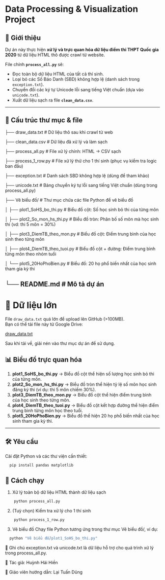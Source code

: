 # Data Processing & Visualization Project

## 📌 Giới thiệu
Dự án này thực hiện **xử lý và trực quan hóa dữ liệu điểm thi THPT Quốc gia 2020** từ dữ liệu HTML thô được crawl từ website.

File chính **`process_all.py`** sẽ:
- Đọc toàn bộ dữ liệu HTML của tất cả thí sinh.
- Loại bỏ các Số Báo Danh (SBD) không hợp lệ (danh sách trong `exception.txt`).
- Chuyển đổi các ký tự Unicode lỗi sang tiếng Việt chuẩn (dựa vào `unicode.txt`).
- Xuất dữ liệu sạch ra file **`clean_data.csv`**.

---

## 📂 Cấu trúc thư mục & file

├── draw_data.txt # Dữ liệu thô sau khi crawl từ web

├── clean_data.csv # Dữ liệu đã xử lý và làm sạch

├── process_all.py # File xử lý chính: HTML -> CSV sạch

├── process_1_row.py # File xử lý thử cho 1 thí sinh (phục vụ kiểm tra logic ban đầu)

├── exception.txt # Danh sách SBD không hợp lệ (dùng để tham khảo)

├── unicode.txt # Bảng chuyển ký tự lỗi sang tiếng Việt chuẩn (dùng trong process_all.py)

├── Vẽ biểu đồ/ # Thư mục chứa các file Python để vẽ biểu đồ

│ ├── plot1_SoHS_bo_thi.py # Biểu đồ cột: Số học sinh bỏ thi của từng môn

│ ├── plot2_So_mon_hs_thi.py # Biểu đồ tròn: Phân bố số môn mà học sinh thi (vd: thi 5 môn = 30%)

│ ├── plot3_DiemTB_theo_mon.py # Biểu đồ cột: Điểm trung bình của học sinh theo từng môn

│ ├── plot4_DiemTB_theo_tuoi.py # Biểu đồ cột + đường: Điểm trung bình từng môn theo nhóm tuổi

│ └── plot5_20HoPhoBien.py # Biểu đồ: 20 họ phổ biến nhất của học sinh tham gia kỳ thi

└── README.md # Mô tả dự án
---

# 💾 Dữ liệu lớn

File `draw_data.txt` quá lớn để upload lên GitHub (>100MB).  
Bạn có thể tải file này từ Google Drive:

[draw_data.txt](https://drive.google.com/file/d/1B0JyN7517X2zA5vNKyil5W6Yhl7fSdpG/view?usp=drive_link)

Sau khi tải về, giải nén vào thư mục dự án để sử dụng.
## 📊 Biểu đồ trực quan hóa
1. **plot1_SoHS_bo_thi.py** → Biểu đồ cột thể hiện số lượng học sinh bỏ thi của từng môn.
2. **plot2_So_mon_hs_thi.py** → Biểu đồ tròn thể hiện tỷ lệ số môn học sinh đăng ký thi (ví dụ: thi 5 môn chiếm 30%).
3. **plot3_DiemTB_theo_mon.py** → Biểu đồ cột thể hiện điểm trung bình của học sinh theo từng môn.
4. **plot4_DiemTB_theo_tuoi.py** → Biểu đồ cột kết hợp đường thể hiện điểm trung bình từng môn học theo tuổi.
5. **plot5_20HoPhoBien.py** → Biểu đồ thể hiện 20 họ phổ biến nhất của học sinh tham gia kỳ thi.

---

## 🛠 Yêu cầu
Cài đặt Python và các thư viện cần thiết:
```bash
  pip install pandas matplotlib
```


## 🚀 Cách chạy
1. Xử lý toàn bộ dữ liệu HTML thành dữ liệu sạch
```bash
    python process_all.py
```
2. (Tuỳ chọn) Kiểm tra xử lý cho 1 thí sinh
```bash
    python process_1_row.py
```
3. Vẽ biểu đồ
Chạy file Python tương ứng trong thư mục Vẽ biểu đồ/, ví dụ:
  ```bash
    python "Vẽ biểu đồ/plot1_SoHS_bo_thi.py"
  ```
📌 Ghi chú
  exception.txt và unicode.txt là dữ liệu hỗ trợ cho quá trình xử lý trong process_all.py.

👤 Tác giả: Huỳnh Hải Hiền

👤 Giáo viên hướng dẫn: Lại Tuấn Dũng


